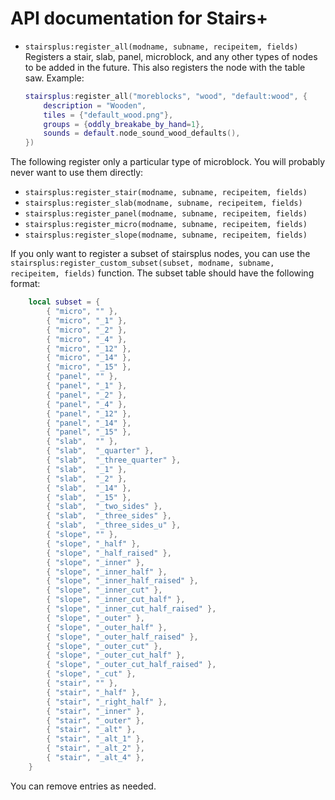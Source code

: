 # API documentation for Stairs+

* `stairsplus:register_all(modname, subname, recipeitem, fields)`
	Registers a stair, slab, panel, microblock, and any other types of
	nodes to be added in the future.
	This also registers the node with the table saw.
	Example:
	```lua
	stairsplus:register_all("moreblocks", "wood", "default:wood", {
		description = "Wooden",
		tiles = {"default_wood.png"},
		groups = {oddly_breakabe_by_hand=1},
		sounds = default.node_sound_wood_defaults(),
	})
	```
The following register only a particular type of microblock.
You will probably never want to use them directly:

* `stairsplus:register_stair(modname, subname, recipeitem, fields)`
* `stairsplus:register_slab(modname, subname, recipeitem, fields)`
* `stairsplus:register_panel(modname, subname, recipeitem, fields)`
* `stairsplus:register_micro(modname, subname, recipeitem, fields)`
* `stairsplus:register_slope(modname, subname, recipeitem, fields)`

If you only want to register a subset of stairsplus nodes,
you can use the `stairsplus:register_custom_subset(subset, modname, subname, recipeitem, fields)` function.
The subset table should have the following format:

```lua
    local subset = {
    	{ "micro", "" },
    	{ "micro", "_1" },
    	{ "micro", "_2" },
    	{ "micro", "_4" },
    	{ "micro", "_12" },
    	{ "micro", "_14" },
    	{ "micro", "_15" },
    	{ "panel", "" },
    	{ "panel", "_1" },
    	{ "panel", "_2" },
    	{ "panel", "_4" },
    	{ "panel", "_12" },
    	{ "panel", "_14" },
    	{ "panel", "_15" },
    	{ "slab",  "" },
    	{ "slab",  "_quarter" },
    	{ "slab",  "_three_quarter" },
    	{ "slab",  "_1" },
    	{ "slab",  "_2" },
    	{ "slab",  "_14" },
    	{ "slab",  "_15" },
    	{ "slab",  "_two_sides" },
    	{ "slab",  "_three_sides" },
    	{ "slab",  "_three_sides_u" },
    	{ "slope", "" },
    	{ "slope", "_half" },
    	{ "slope", "_half_raised" },
    	{ "slope", "_inner" },
    	{ "slope", "_inner_half" },
    	{ "slope", "_inner_half_raised" },
    	{ "slope", "_inner_cut" },
    	{ "slope", "_inner_cut_half" },
    	{ "slope", "_inner_cut_half_raised" },
    	{ "slope", "_outer" },
    	{ "slope", "_outer_half" },
    	{ "slope", "_outer_half_raised" },
    	{ "slope", "_outer_cut" },
    	{ "slope", "_outer_cut_half" },
    	{ "slope", "_outer_cut_half_raised" },
    	{ "slope", "_cut" },
    	{ "stair", "" },
    	{ "stair", "_half" },
    	{ "stair", "_right_half" },
    	{ "stair", "_inner" },
    	{ "stair", "_outer" },
    	{ "stair", "_alt" },
    	{ "stair", "_alt_1" },
    	{ "stair", "_alt_2" },
    	{ "stair", "_alt_4" },
    }
```
You can remove entries as needed.
